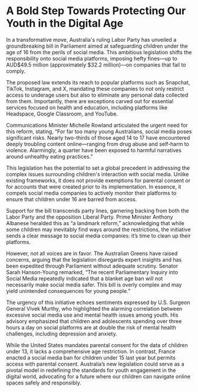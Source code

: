 # A Bold Step Towards Protecting Our Youth in the Digital Age

In a transformative move, Australia's ruling Labor Party has unveiled a groundbreaking bill in Parliament aimed at safeguarding children under the age of 16 from the perils of social media. This ambitious legislation shifts the responsibility onto social media platforms, imposing hefty fines—up to AUD$49.5 million (approximately $32.2 million)—on companies that fail to comply. 

The proposed law extends its reach to popular platforms such as Snapchat, TikTok, Instagram, and X, mandating these companies to not only restrict access to underage users but also to eliminate any personal data collected from them. Importantly, there are exceptions carved out for essential services focused on health and education, including platforms like Headspace, Google Classroom, and YouTube.

Communications Minister Michelle Rowland articulated the urgent need for this reform, stating, “For far too many young Australians, social media poses significant risks. Nearly two-thirds of those aged 14 to 17 have encountered deeply troubling content online—ranging from drug abuse and self-harm to violence. Alarmingly, a quarter have been exposed to harmful narratives around unhealthy eating practices.”

This legislation has the potential to set a global precedent in addressing the complex issues surrounding children's interaction with social media. Unlike existing frameworks, it does not provide exemptions for parental consent or for accounts that were created prior to its implementation. In essence, it compels social media companies to actively monitor their platforms to ensure that children under 16 are barred from access.

Support for the bill transcends party lines, garnering backing from both the Labor Party and the opposition Liberal Party. Prime Minister Anthony Albanese heralded this as “a landmark reform,” acknowledging that while some children may inevitably find ways around the restrictions, the initiative sends a clear message to social media companies: it’s time to clean up their platforms.

However, not all voices are in favor. The Australian Greens have raised concerns, arguing that the legislation disregards expert insights and has been expedited through Parliament without adequate scrutiny. Senator Sarah Hanson-Young remarked, “The recent Parliamentary Inquiry into Social Media repeatedly indicated that a blanket age ban will not necessarily make social media safer. This bill is overly complex and may yield unintended consequences for young people.”

The urgency of this initiative echoes sentiments expressed by U.S. Surgeon General Vivek Murthy, who highlighted the alarming correlation between excessive social media use and mental health issues among youth. His advisory emphasized that children and adolescents spending over three hours a day on social platforms are at double the risk of mental health challenges, including depression and anxiety.

While the United States mandates parental consent for the data of children under 13, it lacks a comprehensive age restriction. In contrast, France enacted a social media ban for children under 15 last year but permits access with parental consent. Australia’s new legislation could serve as a pivotal model in redefining the standards for youth engagement in the digital world, advocating for a future where our children can navigate online spaces safely and responsibly.